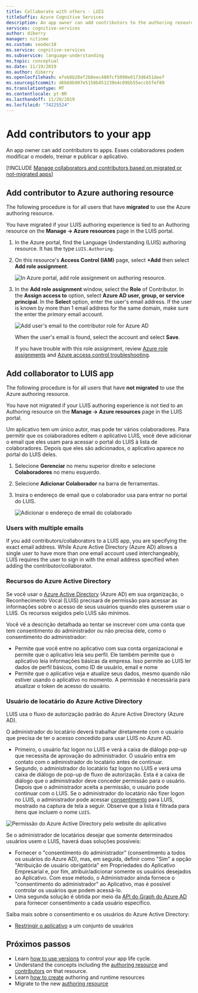 ```yaml
---
title: Collaborate with others - LUIS
titleSuffix: Azure Cognitive Services
description: An app owner can add contributors to the authoring resource. These contributors can modify the model, train, and publish the app.
services: cognitive-services
author: diberry
manager: nitinme
ms.custom: seodec18
ms.service: cognitive-services
ms.subservice: language-understanding
ms.topic: conceptual
ms.date: 11/19/2019
ms.author: diberry
ms.openlocfilehash: efeb8b28ef2b8eec480fcf5090e0173d6451deef
ms.sourcegitcommit: d6b68b907e5158b451239e4c09bb55eccb5fef89
ms.translationtype: MT
ms.contentlocale: pt-BR
ms.lasthandoff: 11/20/2019
ms.locfileid: "74225524"
---
```

# <a name="add-contributors-to-your-app"></a>Add contributors to your app

An app owner can add contributors to apps. Esses colaboradores podem modificar o modelo, treinar e publicar o aplicativo. 

[!INCLUDE [Manage collaborators and contributors based on migrated or not-migrated apps](./includes/manage-contributor-collaborator-migration.md)]

## <a name="add-contributor-to-azure-authoring-resource"></a>Add contributor to Azure authoring resource

The following procedure is for all users that have **migrated** to use the Azure authoring resource.

You have migrated if your LUIS authoring experience is tied to an Authoring resource on the **Manage -> Azure resources** page in the LUIS portal.

1. In the Azure portal, find the Language Understanding (LUIS) authoring resource. It has the type `LUIS.Authoring`.
1. On this resource's **Access Control (IAM)** page, select **+Add** then select **Add role assignment**.

    ![In Azure portal, add role assignment on authoring resource.](./media/luis-how-to-collaborate/authoring-resource-access-control-add-role.png)

1. In the **Add role assignment** window, select the **Role** of Contributor. In the **Assign access to** option, select **Azure AD user, group, or service principal**. In the **Select** option, enter the user's email address. If the user is known by more than 1 email address for the same domain, make sure the enter the _primary_ email account.

    ![Add user's email to the contributor role for Azure AD](./media/luis-how-to-collaborate/add-role-assignment-for-contributor.png)

    When the user's email is found, select the account and select **Save**. 

    If you have trouble with this role assignment, review [Azure role assignments](../../role-based-access-control/role-assignments-portal.md) and [Azure access control troubleshooting](../../role-based-access-control/troubleshooting.md#problems-with-rbac-role-assignments).

## <a name="add-collaborator-to-luis-app"></a>Add collaborator to LUIS app

The following procedure is for all users that have **not migrated** to use the Azure authoring resource.

You have not migrated if your LUIS authoring experience is not tied to an Authoring resource on the **Manage -> Azure resources** page in the LUIS portal.

Um aplicativo tem um único autor, mas pode ter vários colaboradores. Para permitir que os colaboradores editem o aplicativo LUIS, você deve adicionar o email que eles usam para acessar o portal do LUIS à lista de colaboradores. Depois que eles são adicionados, o aplicativo aparece no portal do LUIS deles.

1. Selecione **Gerenciar** no menu superior direito e selecione **Colaboradores** no menu esquerdo.

1. Selecione **Adicionar Colaborador** na barra de ferramentas.

1. Insira o endereço de email que o colaborador usa para entrar no portal do LUIS.

    ![Adicionar o endereço de email do colaborado](./media/luis-how-to-collaborate/add-collaborator-pop-up.png)


### <a name="users-with-multiple-emails"></a>Users with multiple emails 

If you add contributors/collaborators to a LUIS app, you are specifying the exact email address. While Azure Active Directory (Azure AD) allows a single user to have more than one email account used interchangeably, LUIS requires the user to sign in with the email address specified when adding the contributor/collaborator.

<a name="owner-and-collaborators"></a>

### <a name="azure-active-directory-resources"></a>Recursos do Azure Active Directory

Se você usar o [Azure Active Directory](https://docs.microsoft.com/azure/active-directory/) (Azure AD) em sua organização, o Reconhecimento Vocal (LUIS) precisará de permissão para acessar as informações sobre o acesso de seus usuários quando eles quiserem usar o LUIS. Os recursos exigidos pelo LUIS são mínimos. 

Você vê a descrição detalhada ao tentar se inscrever com uma conta que tem consentimento do administrador ou não precisa dele, como o consentimento do administrador:

* Permite que você entre no aplicativo com sua conta organizacional e permite que o aplicativo leia seu perfil. Ele também permite que o aplicativo leia informações básicas da empresa. Isso permite ao LUIS ler dados de perfil básicos, como ID de usuário, email e nome
* Permite que o aplicativo veja e atualize seus dados, mesmo quando não estiver usando o aplicativo no momento. A permissão é necessária para atualizar o token de acesso do usuário.


### <a name="azure-active-directory-tenant-user"></a>Usuário de locatário do Azure Active Directory

LUIS usa o fluxo de autorização padrão do Azure Active Directory (Azure AD). 

O administrador do locatário deverá trabalhar diretamente com o usuário que precisa de ter o acesso concedido para usar LUIS no Azure AD. 

* Primeiro, o usuário faz logon no LUIS e verá a caixa de diálogo pop-up que necessita de aprovação do administrador. O usuário entra em contato com o administrador do locatário antes de continuar. 
* Segundo, o administrador do locatário faz logon no LUIS e verá uma caixa de diálogo de pop-up de fluxo de autorização. Esta é a caixa de diálogo que o administrador deve conceder permissão para o usuário. Depois que o administrador aceita a permissão, o usuário pode continuar com o LUIS. Se o administrador do locatário não fizer logon no LUIS, o administrador pode acessar [consentimento](https://account.activedirectory.windowsazure.com/r#/applications) para LUIS, mostrado na captura de tela a seguir. Observe que a lista é filtrada para itens que incluem o nome `LUIS`.

![Permissão do Azure Active Directory pelo website do aplicativo](./media/luis-how-to-collaborate/tenant-permissions.png)

Se o administrador de locatários desejar que somente determinados usuários usem o LUIS, haverá duas soluções possíveis:
* Fornecer o "consentimento do administrador" (consentimento a todos os usuários do Azure AD), mas, em seguida, definir como "Sim" a opção "Atribuição de usuário obrigatória" em Propriedades do Aplicativo Empresarial e, por fim, atribuir/adicionar somente os usuários desejados ao Aplicativo. Com esse método, o Administrador ainda fornece o "consentimento do administrador" ao Aplicativo, mas é possível controlar os usuários que podem acessá-lo.
* Uma segunda solução é obtida por meio da [API do Graph do Azure AD](https://docs.microsoft.com/graph/azuread-identity-access-management-concept-overview) para fornecer consentimento a cada usuário específico. 

Saiba mais sobre o consentimento e os usuários do Azure Active Directory: 
* [Restringir o aplicativo](../../active-directory/develop/howto-restrict-your-app-to-a-set-of-users.md) a um conjunto de usuários

## <a name="next-steps"></a>Próximos passos

* Learn [how to use versions](luis-how-to-manage-versions.md) to control your app life cycle.
* Understand the concepts including the [authoring resource](luis-concept-keys.md#authoring-key) and [contributors](luis-concept-keys.md#contributions-from-other-authors) on that resource.
* Learn [how to create](luis-how-to-azure-subscription.md) authoring and runtime resources
* Migrate to the new [authoring resource](luis-migration-authoring.md) 
